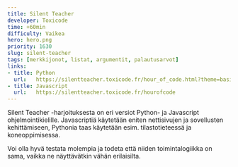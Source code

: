 ```yaml
---
title: Silent Teacher
developer: Toxicode
time: +60min
difficulty: Vaikea
hero: hero.png
priority: 1630
slug: silent-teacher
tags: [merkkijonot, listat, argumentit, palautusarvot]
links:
- title: Python
  url:   https://silentteacher.toxicode.fr/hour_of_code.html?theme=basic_python
- title: Javascript
  url:   https://silentteacher.toxicode.fr/hourofcode
---
```


Silent Teacher -harjoituksesta on eri versiot Python- ja Javascript ohjelmointikielille. Javascriptiä käytetään eniten nettisivujen ja sovellusten kehittämiseen, Pythonia taas käytetään esim. tilastotieteessä ja koneoppimisessa.

Voi olla hyvä testata molempia ja todeta että niiden toimintalogiikka on sama, vaikka ne näyttävätkin vähän erilaisilta.
